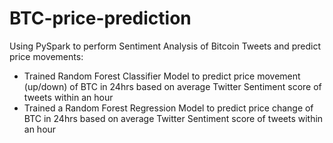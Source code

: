 # BTC-price-prediction
Using PySpark to perform Sentiment Analysis of Bitcoin Tweets and predict price movements:
<ul>
<li> Trained Random Forest Classifier Model to predict price movement (up/down) of BTC in 24hrs based on average Twitter Sentiment score of tweets within an hour </li>
<li> Trained a Random Forest Regression Model to predict price change of BTC in 24hrs based on average Twitter Sentiment score of tweets within an hour </li>
</ul>
